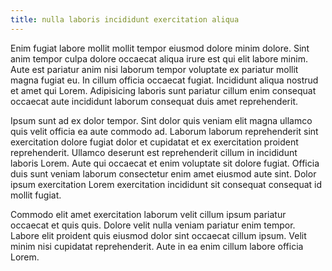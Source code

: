 ```yaml
---
title: nulla laboris incididunt exercitation aliqua
---
```


Enim fugiat labore mollit mollit tempor eiusmod dolore minim dolore. Sint anim tempor culpa dolore occaecat aliqua irure est qui elit labore minim. Aute est pariatur anim nisi laborum tempor voluptate ex pariatur mollit magna fugiat eu. In cillum officia occaecat fugiat. Incididunt aliqua nostrud et amet qui Lorem. Adipisicing laboris sunt pariatur cillum enim consequat occaecat aute incididunt laborum consequat duis amet reprehenderit.

Ipsum sunt ad ex dolor tempor. Sint dolor quis veniam elit magna ullamco quis velit officia ea aute commodo ad. Laborum laborum reprehenderit sint exercitation dolore fugiat dolor et cupidatat et ex exercitation proident reprehenderit. Ullamco deserunt est reprehenderit cillum in incididunt laboris Lorem. Aute qui occaecat et enim voluptate sit dolore fugiat. Officia duis sunt veniam laborum consectetur enim amet eiusmod aute sint. Dolor ipsum exercitation Lorem exercitation incididunt sit consequat consequat id mollit fugiat.

Commodo elit amet exercitation laborum velit cillum ipsum pariatur occaecat et quis quis. Dolore velit nulla veniam pariatur enim tempor. Labore elit proident quis eiusmod dolor sint occaecat cillum ipsum. Velit minim nisi cupidatat reprehenderit. Aute in ea enim cillum labore officia Lorem.